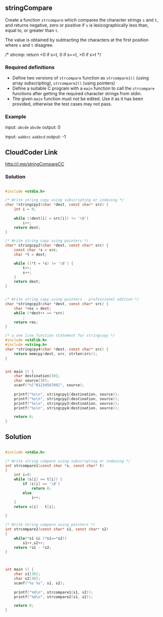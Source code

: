 ## stringCompare

Create a function `strcompare` which compares the character strings `s` and `t`, and returns negative, zero or positive if `s` is lexicographically less than, equal to, or greater than `t`. 

The value is obtained by subtracting the characters at the first position where `s` and `t` disagree. 

 /* strcmp: return <0 if s<t, 0 if s==t, >0 if s>t */

### Required definitions
- Define two versions of `strcompare` function as `strcompare1()` (using array subscripting), `strcompare2()` (using pointers) 
- Define a suitable C program with a `main` function to call the `strcompare` functions after getting the required character strings from stdin. 
- The given `main` function must not be edited. Use it as it has been provided, otherwise the test cases may not pass. 

### Example

input: `abcde` `abcde`
output:  0

input: `aabbcc` `aabbcd` 
output:  -1



## CloudCoder Link 
http://j.mp/stringCompareCC

### Solution 

```c

#include <stdio.h> 

/* Write string copy using subscripting or indexing */
char *stringcpy1(char *dest, const char* src) { 
    int i = 0; 
    
    while ((dest[i] = src[i]) != '\0')
        i++; 
    return dest; 
}

/* Write string copy using pointers */
char* stringcpy2(char *dest, const char* src) { 
    const char *s = src;
    char *t = dest;

    while ((*t = *s) != '\0') {
        t++;
        s++;
    }
    return dest;
}


/* Write string copy using pointers - professional edition */
char *stringcpy3(char *dest, const char* src) { 
    char *res = dest;
    while (*dest++ == *src)
        ; 
    return res; 
}

/* a one line function statement for stringcopy */ 
#include <stdlib.h> 
#include <string.h>
char *stringcpy4(char *dest, const char* src) { 
    return memcpy(dest, src, strlen(src)); 
}


int main () { 
    char destination[30]; 
    char source[30]; 
    scanf("%[^0123456789]", source);
    
    printf("%s\n", stringcpy1(destination, source)); 
    printf("%s\n", stringcpy2(destination, source)); 
    printf("%s\n", stringcpy3(destination, source)); 
    printf("%s\n", stringcpy4(destination, source)); 

    return 0;
}

```

## Solution 

```c

#include <stdio.h> 

/* Write string compare using subscripting or indexing */
int strcompare1(const char *s, const char* t) 
{ 
    int i=0;
    while (s[i] == t[i]) {
        if (s[i] == '\0')
            return 0; 
        else
            i++;
    }
    return s[i] - t[i]; 
        
}

/* Write string compare using pointers */
int strcompare2(const char* s1, const char* s2)
{
    while(*s1 && (*s1==*s2))
        s1++,s2++;
    return *s1 - *s2;
}



int main () { 
    char s1[30]; 
    char s2[30]; 
    scanf("%s %s", s1, s2);
    
    printf("%d\n", strcompare1(s1, s2)); 
    printf("%d\n", strcompare2(s1, s2)); 

    return 0;
}

```
<!--stackedit_data:
eyJoaXN0b3J5IjpbMTkzMzcwNDYwNl19
-->
